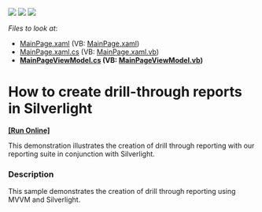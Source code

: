<!-- default badges list -->
![](https://img.shields.io/endpoint?url=https://codecentral.devexpress.com/api/v1/VersionRange/128599918/13.2.5%2B)
[![](https://img.shields.io/badge/Open_in_DevExpress_Support_Center-FF7200?style=flat-square&logo=DevExpress&logoColor=white)](https://supportcenter.devexpress.com/ticket/details/E20022)
[![](https://img.shields.io/badge/📖_How_to_use_DevExpress_Examples-e9f6fc?style=flat-square)](https://docs.devexpress.com/GeneralInformation/403183)
<!-- default badges end -->
<!-- default file list -->
*Files to look at*:

* [MainPage.xaml](./CS/SLApp/MainPage.xaml) (VB: [MainPage.xaml](./VB/SLApp/MainPage.xaml))
* [MainPage.xaml.cs](./CS/SLApp/MainPage.xaml.cs) (VB: [MainPage.xaml.vb](./VB/SLApp/MainPage.xaml.vb))
* **[MainPageViewModel.cs](./CS/SLApp/MainPageViewModel.cs) (VB: [MainPageViewModel.vb](./VB/SLApp/MainPageViewModel.vb))**
<!-- default file list end -->
# How to create drill-through reports in Silverlight
<!-- run online -->
**[[Run Online]](https://codecentral.devexpress.com/e20022)**
<!-- run online end -->


<p>This demonstration illustrates the creation of drill through reporting with our reporting suite in conjunction with Silverlight.</p>


<h3>Description</h3>

<p>This sample demonstrates the creation of drill through reporting using MVVM and Silverlight.</p>

<br/>


